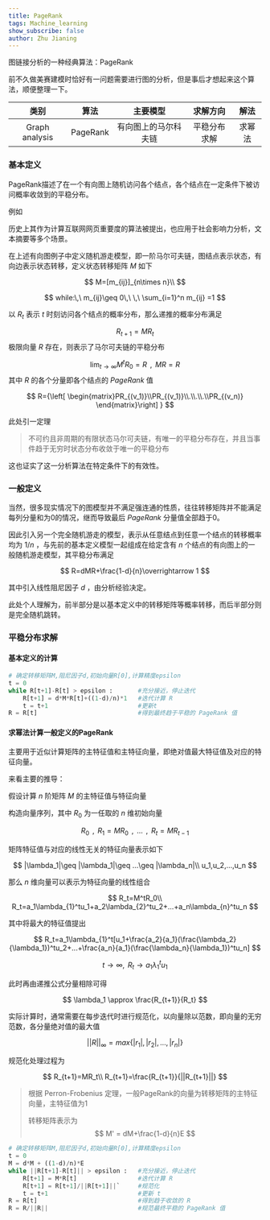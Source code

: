 ```yaml
---
title: PageRank
tags: Machine_learning
show_subscribe: false
author: Zhu Jianing
---
```


图链接分析的一种经典算法：PageRank

前不久做美赛建模时恰好有一问题需要进行图的分析，但是事后才想起来这个算法，顺便整理一下。

<!--more-->

|      类别      |   算法   |       主要模型       |   求解方向   |  解法  |
| :------------: | :------: | :------------------: | :----------: | :----: |
| Graph analysis | PageRank | 有向图上的马尔科夫链 | 平稳分布求解 | 求幂法 |

### 基本定义

PageRank描述了在一个有向图上随机访问各个结点，各个结点在一定条件下被访问概率收敛到的平稳分布。

例如

历史上其作为计算互联网网页重要度的算法被提出，也应用于社会影响力分析，文本摘要等多个场景。

在上述有向图例子中定义随机游走模型，即一阶马尔可夫链，图结点表示状态，有向边表示状态转移，定义状态转移矩阵 $M$ 如下


$$
M=[m_{ij}]_{n\times n}\\
$$


$$
while:\,\ m_{ij}\geq 0\,\ \,\ \sum_{i=1}^n m_{ij} =1
$$



以 $R_t$ 表示 $t$ 时刻访问各个结点的概率分布，那么递推的概率分布满足


$$
R_{t+1}=MR_{t}
$$
极限向量 $R$ 存在，则表示了马尔可夫链的平稳分布


$$
\lim_{t\rightarrow \infty} M^tR_{0} = R\,\ ,\,\ MR=R
$$
其中 $R$ 的各个分量即各个结点的 $PageRank$ 值  


$$
R={\left[ \begin{matrix}PR_{(v_1)}\\PR_{(v_1)}\\.\\.\\.\\PR_{(v_n)} \end{matrix}\right] }
$$


此处引一定理

> 不可约且非周期的有限状态马尔可夫链，有唯一的平稳分布存在，并且当事件趋于无穷时状态分布收敛于唯一的平稳分布

这也证实了这一分析算法在特定条件下的有效性。



### 一般定义

当然，很多现实情况下的图模型并不满足强连通的性质，往往转移矩阵并不能满足每列分量和为0的情况，继而导致最后 $PageRank$ 分量值全部趋于0。

因此引入另一个完全随机游走的模型，表示从任意结点到任意一个结点的转移概率均为 $1/n$ ，与先前的基本定义模型一起组成在给定含有 $n$ 个结点的有向图上的一般随机游走模型，其平稳分布满足  


$$
R=dMR+\frac{1-d}{n}\overrightarrow 1
$$


其中引入线性阻尼因子 $d$ ，由分析经验决定。

此处个人理解为，前半部分是以基本定义中的转移矩阵等概率转移，而后半部分则是完全随机跳转。



### 平稳分布求解

#### 基本定义的计算

~~~python
# 确定转移矩阵M,阻尼因子d,初始向量R[0],计算精度epsilon
t = 0
while R[t+1]-R[t] > epsilon : 		#充分接近，停止迭代
    R[t+1] = d*M*R[t]+((1-d)/n)*1	#迭代计算 R
    t = t+1							#更新t
R = R[t]							#得到最终趋于平稳的 PageRank 值
~~~

#### 求幂法计算一般定义的PageRank

主要用于近似计算矩阵的主特征值和主特征向量，即绝对值最大特征值及对应的特征向量。

来看主要的推导：

假设计算 $n$ 阶矩阵 $M$ 的主特征值与特征向量

构造向量序列，其中 $R_0$ 为一任取的 $n$ 维初始向量    


$$
R_0\,\ ,\,\ R_1=MR_0\,\ ,\,\ ...\,\ ,\,\ R_t= MR_{t-1}
$$


矩阵特征值与对应的线性无关的特征向量表示如下  


$$
|\lambda_1|\geq |\lambda_1|\geq ...\geq |\lambda_n|\\
u_1,u_2,...,u_n
$$


那么 $n$ 维向量可以表示为特征向量的线性组合  


$$
R_t=M^tR_0\\
R_t=a_1\lambda_{1}^tu_1+a_2\lambda_{2}^tu_2+...+a_n\lambda_{n}^tu_n
$$


其中将最大的特征值提出  


$$
R_t=a_1\lambda_{1}^t[u_1+\frac{a_2}{a_1}(\frac{\lambda_2}{\lambda_1})^tu_2+...+\frac{a_n}{a_1}(\frac{\lambda_n}{\lambda_1})^tu_n]
$$

$$
t\rightarrow \infty,\,\ R_t\rightarrow a_1\lambda_{1}^tu_1
$$



此时再由递推公式分量相除可得 


$$
\lambda_1 \approx \frac{R_{t+1}}{R_t}
$$


实际计算时，通常需要在每步迭代时进行规范化，以向量除以范数，即向量的无穷范数，各分量绝对值的最大值 


$$
||R||_{\infty} = max\{|r_1|,|r_2|,...,|r_n|\}
$$


规范化处理过程为  


$$
R_{t+1}=MR_t\\
R_{t+1}=\frac{R_{t+1}}{||R_{t+1}||}
$$

> 根据 Perron-Frobenius  定理，一般PageRank的向量为转移矩阵的主特征向量，主特征值为1
>
> 转移矩阵表示为 
> $$
> M' = dM+\frac{1-d}{n}E
> $$

~~~python
# 确定转移矩阵M,阻尼因子d,初始向量R[0],计算精度epsilon
t = 0
M = d*M + ((1-d)/n)*E
while ||R[t+1]-R[t]|| > epsilon :	#充分接近，停止迭代
    R[t+1] = M*R[t]					#迭代计算 R
    R[t+1] = R[t+1]/||R[t+1]||`		#规范化
    t = t+1							#更新 t 
R = R[t]							#得到趋于收敛的 R
R = R/||R||							#规范最终平稳的 PageRank 值
~~~

